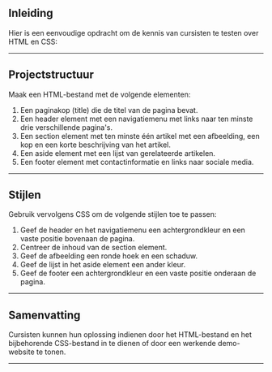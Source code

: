 ## Inleiding

Hier is een eenvoudige opdracht om de kennis van cursisten te testen over HTML en CSS:

---

## Projectstructuur

Maak een HTML-bestand met de volgende elementen:

1.  Een paginakop (title) die de titel van de pagina bevat.
2.  Een header element met een navigatiemenu met links naar ten minste drie verschillende pagina's.
3.  Een section element met ten minste één artikel met een afbeelding, een kop en een korte beschrijving van het artikel.
4.  Een aside element met een lijst van gerelateerde artikelen.
5.  Een footer element met contactinformatie en links naar sociale media.

---

## Stijlen

Gebruik vervolgens CSS om de volgende stijlen toe te passen:

1.  Geef de header en het navigatiemenu een achtergrondkleur en een vaste positie bovenaan de pagina.
2.  Centreer de inhoud van de section element.
3.  Geef de afbeelding een ronde hoek en een schaduw.
4.  Geef de lijst in het aside element een ander kleur.
5.  Geef de footer een achtergrondkleur en een vaste positie onderaan de pagina.

---

## Samenvatting

Cursisten kunnen hun oplossing indienen door het HTML-bestand en het bijbehorende CSS-bestand in te dienen of door een werkende demo-website te tonen.

---

